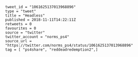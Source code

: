 ```
tweet_id = "1061625137013968896"
type = "tweet"
title = "Headless"
published = 2018-11-11T14:22:11Z
retweets = 0
favourites = 0
source = "twitter"
twitter_account = "norms_ps4"
source_url = "https://twitter.com/norms_ps4/status/1061625137013968896"
tag = [ "ps4share", "reddeadredemption2",]
```

<p class='image'><img src='https://mnf.m17s.net/2018/11/11/Drumby2XgAU5epj.jpg' alt=''></p>

